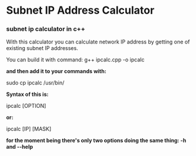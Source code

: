 # Subnet IP Address Calculator
### subnet ip calculator in c++

With this calculator you can calculate network IP address by getting one of existing subnet IP addresses.

You can build it with command: 
g++ ipcalc.cpp -o ipcalc

**and then add it to your commands with:**

sudo cp ipcalc /usr/bin/

**Syntax of this is:**

ipcalc [OPTION]

**or:**

ipcalc [IP] [MASK]

**for the moment being there's only two options doing the same thing: -h and --help**
